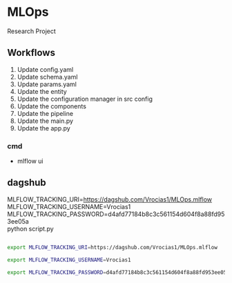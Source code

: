 # MLOps

Research Project

## Workflows

1. Update config.yaml
2. Update schema.yaml
3. Update params.yaml
4. Update the entity
5. Update the configuration manager in src config
6. Update the components
7. Update the pipeline
8. Update the main.py
9. Update the app.py

### cmd

- mlflow ui

## dagshub

MLFLOW_TRACKING_URI=https://dagshub.com/Vrocias1/MLOps.mlflow \
MLFLOW_TRACKING_USERNAME=Vrocias1 \
MLFLOW_TRACKING_PASSWORD=d4afd77184b8c3c561154d604f8a88fd953ee05a \
python script.py

```bash

export MLFLOW_TRACKING_URI=https://dagshub.com/Vrocias1/MLOps.mlflow

export MLFLOW_TRACKING_USERNAME=Vrocias1

export MLFLOW_TRACKING_PASSWORD=d4afd77184b8c3c561154d604f8a88fd953ee05a

```
